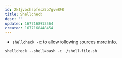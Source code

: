 ```yaml
---
id: 2kfjvochspfesz5p7gvw898
title: Shellcheck
desc: ''
updated: 1677168913564
created: 1677168448454
---
```


- `shellcheck -x`: to allow following sources [more info](https://www.shellcheck.net/wiki/SC1091).

```shell
shellcheck --shell=bash -x ./shell-file.sh
```